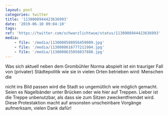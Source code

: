 ```yaml
---
layout: post
categories: twitter
title: '1138008944423636993'
date: '2019-06-10 09:04:10'
tags: 
ref: 'https://twitter.com/schwarzlichtwue/status/1138008944423636993'
media:
    - file: '/media/1138008588956459009.jpg'
    - file: '/media/1138008616777211904.jpg'
    - file: '/media/1138008635056037888.jpg'
---
```

Was sich aktuell neben dem Grombühler Norma abspielt ist ein trauriger Fall von (privater) Städtepolitik wie sie in vielen Orten betrieben wird: Menschen die

nicht ins Bild passen wird die Stadt so ungemütlich wie möglich gemacht.  
Seien es Nagelbänder unter Brücken oder wie hier auf Treppen. Lieber ist die Treppe unbenutzbar, als dass sie zum Sitzen zweckentfremdet wird. Diese Protestaktion macht auf ansonsten unscheinbare Vorgänge aufmerksam, vielen Dank dafür! 